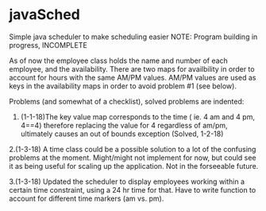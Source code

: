 # javaSched
Simple java scheduler to make scheduling easier 
NOTE: Program building in progress, INCOMPLETE

As of now the employee class holds the name and number of each employee, and the availability.  There are two maps for availbility in order to account for hours with the same AM/PM values.  AM/PM values are used as keys in the availability maps in order to avoid problem #1 (see below). 


Problems (and somewhat of a checklist), solved problems are indented: 

  1. (1-1-18)The key value map corresponds to the time ( ie. 4 am and 4 pm, 4==4) therefore replacing the value for 4 regardless of am/pm, ultimately causes an out of bounds exception (Solved, 1-2-18)

2.(1-3-18) A time class could be a possible solution to a lot of the confusing problems at the moment. Might/might not implement for now, but could see it as being useful for scaling up the application. Not in the forseeable future.

3.(1-3-18) Updated the scheduler to display employees working within a certain time constraint, using a 24 hr time for that.  Have to write function to account for different time markers (am vs. pm). 
